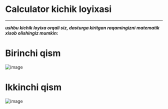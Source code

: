 
# Calculator kichik loyixasi
----
***ushbu kichik loyixa orqali siz, dasturga kiritgan raqamingizni matematik xisob olishingiz mumkin:***

# Birinchi qism
![image](https://github.com/Ahmadxon1990/CalculatR/assets/153198605/912ed55c-821c-4231-ae6e-ced4d813db2d)

# Ikkinchi qism
![image](https://github.com/Ahmadxon1990/CalculatR/assets/153198605/aa8814a7-66a6-45a7-9f90-021e1436782a)

